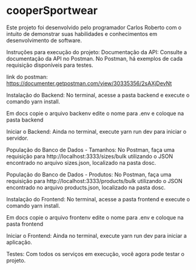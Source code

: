# cooperSportwear

Este projeto foi desenvolvido pelo programador Carlos Roberto com o intuito de demonstrar suas habilidades e conhecimentos em desenvolvimento de software.

Instruções para execução do projeto:
Documentação da API:
Consulte a documentação da API no Postman. No Postman, há exemplos de cada requisição disponíveis para testes.

link do postman: https://documenter.getpostman.com/view/30335356/2sAXjDevNt

Instalação do Backend:
No terminal, acesse a pasta backend e execute o comando yarn install.

Em docs copie o arquivo backenv edite o nome para .env e coloque na pasta backend

Iniciar o Backend:
Ainda no terminal, execute yarn run dev para iniciar o servidor.

População do Banco de Dados - Tamanhos:
No Postman, faça uma requisição para http://localhost:3333/sizes/bulk utilizando o JSON encontrado no arquivo sizes.json, localizado na pasta dosc.

População do Banco de Dados - Produtos:
No Postman, faça uma requisição para http://localhost:3333/products/bulk utilizando o JSON encontrado no arquivo products.json, localizado na pasta dosc.

Instalação do Frontend:
No terminal, acesse a pasta frontend e execute o comando yarn install.

Em docs copie o arquivo frontenv edite o nome para .env e coloque na pasta frontend

Iniciar o Frontend:
Ainda no terminal, execute yarn run dev para iniciar a aplicação.

Testes:
Com todos os serviços em execução, você agora pode testar o projeto.
